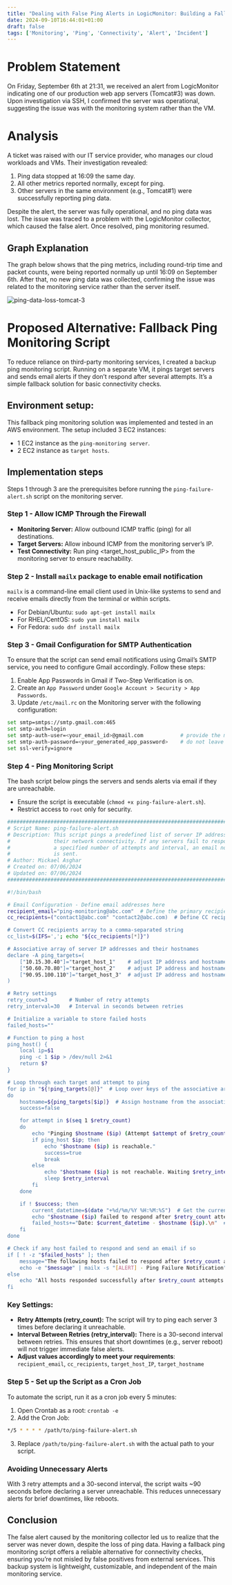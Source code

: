 ```yaml
---
title: "Dealing with False Ping Alerts in LogicMonitor: Building a Fallback Ping Monitoring Script"
date: 2024-09-10T16:44:01+01:00
draft: false
tags: ['Monitoring', 'Ping', 'Connectivity', 'Alert', 'Incident']
---
```

# Problem Statement 
On Friday, September 6th at 21:31, we received an alert from LogicMonitor indicating one of our production web app servers (Tomcat#3) was down. Upon investigation via SSH, I confirmed the server was operational, suggesting the issue was with the monitoring system rather than the VM.

# Analysis
A ticket was raised with our IT service provider, who manages our cloud workloads and VMs. Their investigation revealed:

1. Ping data stopped at 16:09 the same day.
2. All other metrics reported normally, except for ping.
3. Other servers in the same environment (e.g., Tomcat#1) were successfully reporting ping data.

Despite the alert, the server was fully operational, and no ping data was lost. The issue was traced to a problem with the LogicMonitor collector, which caused the false alert. Once resolved, ping monitoring resumed.

## Graph Explanation
The graph below shows that the ping metrics, including round-trip time and packet counts, were being reported normally up until 16:09 on September 6th. After that, no new ping data was collected, confirming the issue was related to the monitoring service rather than the server itself.

![ping-data-loss-tomcat-3](/ping_data_loss_tomcat_3.PNG)

# Proposed Alternative: Fallback Ping Monitoring Script
To reduce reliance on third-party monitoring services, I created a backup ping monitoring script. Running on a separate VM, it pings target servers and sends email alerts if they don’t respond after several attempts. It’s a simple fallback solution for basic connectivity checks.

## Environment setup:
This fallback ping monitoring solution was implemented and tested in an AWS environment. The setup included 3 EC2 instances:
- 1 EC2 instance as the `ping-monitoring server`.
- 2 EC2 instance as `target hosts`.

## Implementation steps
Steps 1 through 3 are the prerequisites before running the `ping-failure-alert.sh` script on the monitoring server.

### Step 1 - Allow ICMP Through the Firewall
- **Monitoring Server:** Allow outbound ICMP traffic (ping) for all destinations.
- **Target Servers:** Allow inbound ICMP from the monitoring server’s IP.
- **Test Connectivity:** Run ping <target_host_public_IP> from the monitoring server to ensure reachability.

### Step 2 - Install `mailx` package to enable email notification
`mailx` is a command-line email client used in Unix-like systems to send and receive emails directly from the terminal or within scripts.
- For Debian/Ubuntu: `sudo apt-get install mailx`
- For RHEL/CentOS: `sudo yum install mailx`
- For Fedora: `sudo dnf install mailx`

### Step 3 - Gmail Configuration for SMTP Authentication
To ensure that the script can send email notifications using Gmail’s SMTP service, you need to configure Gmail accordingly. Follow these steps:
1. Enable App Passwords in Gmail if Two-Step Verification is on.
2. Create an `App Password` under `Google Account > Security > App Passwords`.
3. Update `/etc/mail.rc` on the Monitoring server with the following configuration:
```bash
set smtp=smtps://smtp.gmail.com:465
set smtp-auth=login
set smtp-auth-user=<your_email_id>@gmail.com            # provide the main Gmail address
set smtp-auth-password=<your_generated_app_password>    # do not leave any spaces between characters
set ssl-verify=ignore
```

### Step 4 - Ping Monitoring Script
The bash script below pings the servers and sends alerts via email if they are unreachable.
- Ensure the script is executable (`chmod +x ping-failure-alert.sh`).
- Restrict access to `root` only for security.
```bash
#################################################################################
# Script Name: ping-failure-alert.sh
# Description: This script pings a predefined list of server IP addresses to check
#              their network connectivity. If any servers fail to respond after
#              a specified number of attempts and interval, an email notification
#              is sent.
# Author: Mickael Asghar
# Created on: 07/06/2024
# Updated on: 07/06/2024
#################################################################################

#!/bin/bash

# Email Configuration - Define email addresses here
recipient_email="ping-monitoring@abc.com"  # Define the primary recipient
cc_recipients=("contact1@abc.com" "contact2@abc.com)  # Define CC recipients

# Convert CC recipients array to a comma-separated string
cc_list=$(IFS=','; echo "${cc_recipients[*]}")

# Associative array of server IP addresses and their hostnames
declare -A ping_targets=(
    ["10.15.30.40"]="target_host_1"    # adjust IP address and hostname
    ["50.60.70.80"]="target_host_2"    # adjust IP address and hostname
    ["90.95.100.110"]="target_host_3"  # adjust IP address and hostname
)

# Retry settings
retry_count=3       # Number of retry attempts
retry_interval=30   # Interval in seconds between retries

# Initialize a variable to store failed hosts
failed_hosts=""

# Function to ping a host
ping_host() {
    local ip=$1
    ping -c 1 $ip > /dev/null 2>&1
    return $?
}

# Loop through each target and attempt to ping
for ip in "${!ping_targets[@]}"  # Loop over keys of the associative array
do
    hostname=${ping_targets[$ip]}  # Assign hostname from the associative array
    success=false

    for attempt in $(seq 1 $retry_count)
    do
        echo "Pinging $hostname ($ip) (Attempt $attempt of $retry_count)..."
        if ping_host $ip; then
            echo "$hostname ($ip) is reachable."
            success=true
            break
        else
            echo "$hostname ($ip) is not reachable. Waiting $retry_interval seconds before retrying..."
            sleep $retry_interval
        fi
    done

    if ! $success; then
        current_datetime=$(date "+%d/%m/%Y %H:%M:%S")  # Get the current date and time
        echo "$hostname ($ip) failed to respond after $retry_count attempts."
        failed_hosts+="Date: $current_datetime - $hostname ($ip).\n"  # Append formatted string
    fi
done

# Check if any host failed to respond and send an email if so
if [ ! -z "$failed_hosts" ]; then
    message="The following hosts failed to respond after $retry_count attempts with a $retry_interval second interval between attempts:\n$failed_hosts"
    echo -e "$message" | mailx -s "[ALERT] - Ping Failure Notification" -c "$cc_list" "$recipient_email"
else
    echo "All hosts responded successfully after $retry_count attempts."
fi
```

### Key Settings:
- **Retry Attempts (retry_count):** The script will try to ping each server 3 times before declaring it unreachable.
- **Interval Between Retries (retry_interval):** There is a 30-second interval between retries. This ensures that short downtimes (e.g., server reboot) will not trigger immediate false alerts.
- **Adjust values accordingly to meet your requirements**: `recipient_email`, `cc_recipients`, `target_host_IP`, `target_hostname`

### Step 5 - Set up the Script as a Cron Job
To automate the script, run it as a cron job every 5 minutes:

1. Open Crontab as a root: `crontab -e`
2. Add the Cron Job:
```bash
*/5 * * * * /path/to/ping-failure-alert.sh
```
3. Replace ``/path/to/ping-failure-alert.sh`` with the actual path to your script.

### Avoiding Unnecessary Alerts
With 3 retry attempts and a 30-second interval, the script waits ~90 seconds before declaring a server unreachable. This reduces unnecessary alerts for brief downtimes, like reboots.

## Conclusion
The false alert caused by the monitoring collector led us to realize that the server was never down, despite the loss of ping data. Having a fallback ping monitoring script offers a reliable alternative for connectivity checks, ensuring you’re not misled by false positives from external services. This backup system is lightweight, customizable, and independent of the main monitoring service.